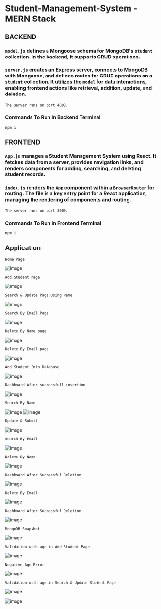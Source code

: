 # Student-Management-System - MERN Stack

## BACKEND

### `model.js` defines a Mongoose schema for MongoDB's `student` collection. In the backend, it supports CRUD operations.
### `server.js` creates an Express server, connects to MongoDB with Mongoose, and defines routes for CRUD operations on a `student` collection. It utilizes the `model` for data interactions, enabling frontend actions like retrieval, addition, update, and deletion.
`The server runs on port 4000`.
### Commands To Run In Backend Terminal
`npm i`

## FRONTEND

### `App.js` manages a Student Management System using React. It fetches data from a server, provides navigation links, and renders components for adding, searching, and deleting student records.
### `index.js` renders the `App` component within a `BrowserRouter` for routing. The file is a key entry point for a React application, managing the rendering of components and routing.
`The server runs on port 3000`.
### Commands To Run In Frontend Terminal
`npm i`

## Application

`Home Page`

![image](https://github.com/SuryaMahesh789/Student-Management-System---React/assets/101471548/fc8a0d3a-af75-4c25-be26-6d7a6ef09729)

`Add Student Page`

![image](https://github.com/SuryaMahesh789/Student-Management-System---React/assets/101471548/9228e743-abfd-4eb3-a240-82798c5fe738)

`Search & Update Page Using Name`

![image](https://github.com/SuryaMahesh789/Student-Management-System---React/assets/101471548/45fe8dbe-7ec8-4d98-bb95-6a61b8c652fb)

`Search By Email Page`

![image](https://github.com/SuryaMahesh789/Student-Management-System---React/assets/101471548/ccaf434f-5606-4b77-8865-020b835e9c9d)

`Delete By Name page`

![image](https://github.com/SuryaMahesh789/Student-Management-System---React/assets/101471548/d16d41a7-0a99-4625-8a0e-01ea7119bb1c)

`Delete By Email page`

![image](https://github.com/SuryaMahesh789/Student-Management-System---React/assets/101471548/35a591f2-1071-40e1-a941-819ec719e678)

`Add Student Into Database`

![image](https://github.com/SuryaMahesh789/Student-Management-System---React/assets/101471548/a4258f6e-d711-4e09-89da-04e785c2383d)

`Dashboard After successfull insertion`

![image](https://github.com/SuryaMahesh789/Student-Management-System---React/assets/101471548/13db8cee-644f-4615-8d49-1df8515e34c1)

`Search By Name`

![image](https://github.com/SuryaMahesh789/Student-Management-System---React/assets/101471548/0b35d5c5-eadf-49a2-9e7e-3320634327db)
![image](https://github.com/SuryaMahesh789/Student-Management-System---React/assets/101471548/d48f2d83-a661-406d-929a-d10711aeb88c)

`Update & Submit`

![image](https://github.com/SuryaMahesh789/Student-Management-System---React/assets/101471548/e7e1475b-e65d-413b-bd57-2ae80a317a9c)

`Search By Email`

![image](https://github.com/SuryaMahesh789/Student-Management-System---React/assets/101471548/b3232097-0339-43da-863b-670deaed4f79)

`Delete By Name`

![image](https://github.com/SuryaMahesh789/Student-Management-System---React/assets/101471548/fff480e1-d40a-4377-a3a1-c0cc8fa54f79)

`Dashboard After Successful Deletion`

![image](https://github.com/SuryaMahesh789/Student-Management-System---React/assets/101471548/1d5e61ee-8958-411e-af46-4d8e920b0841)

`Delete By Email`

![image](https://github.com/SuryaMahesh789/Student-Management-System---React/assets/101471548/12d88bac-bcd5-446f-b8b6-1b214c10645b)

`Dashboard After Successful Deletion`

![image](https://github.com/SuryaMahesh789/Student-Management-System---React/assets/101471548/aaad6164-6399-4ad9-9580-a33d5a77f469)

`MongoDB Snapshot`

![image](https://github.com/SuryaMahesh789/Student-Management-System-MERN/assets/101471548/887e0bdf-9419-466e-ad42-830f453af28d)

`Validation with age in Add Student Page`

![image](https://github.com/SuryaMahesh789/Student-Management-System-MERN/assets/101471548/0a6ff1f0-9a5c-4d57-8816-f4fcb2431c84)

`Negative Age Error`

![image](https://github.com/SuryaMahesh789/Student-Management-System-MERN/assets/101471548/f011467f-3fde-4e49-a0ba-8680beafb504)

`Validation with age in Search & Update Student Page`

![image](https://github.com/SuryaMahesh789/Student-Management-System-MERN/assets/101471548/a1c6706f-4e3e-43b6-82e0-f54d3871a63b)

![image](https://github.com/SuryaMahesh789/Student-Management-System-MERN/assets/101471548/a05a197b-3190-436b-86f3-dc5707a6ba17)
